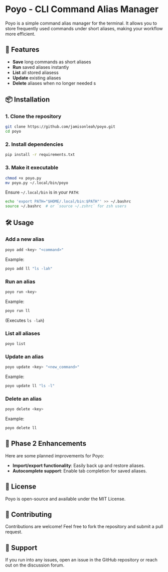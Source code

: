 # Poyo - CLI Command Alias Manager

Poyo is a simple command alias manager for the terminal. It allows you to store frequently used commands under short aliases, making your workflow more efficient.

## 🚀 Features
- **Save** long commands as short aliases
- **Run** saved aliases instantly
- **List** all stored aliasess
- **Update** existing aliases
- **Delete** aliases when no longer needed
s
## 📦 Installation
### 1. Clone the repository
```sh
git clone https://github.com/jamisonleah/poyo.git
cd poyo
```

### 2. Install dependencies
```sh
pip install -r requirements.txt
```

### 3. Make it executable
```sh
chmod +x poyo.py
mv poyo.py ~/.local/bin/poyo
```
Ensure `~/.local/bin` is in your `PATH`:
```sh
echo 'export PATH="$HOME/.local/bin:$PATH"' >> ~/.bashrc
source ~/.bashrc  # or `source ~/.zshrc` for zsh users
```

## 🛠 Usage

### Add a new alias
```sh
poyo add <key> "<command>"
```
Example:
```sh
poyo add ll "ls -lah"
```

### Run an alias
```sh
poyo run <key>
```
Example:
```sh
poyo run ll
```
(Executes `ls -lah`)

### List all aliases
```sh
poyo list
```

### Update an alias
```sh
poyo update <key> "<new_command>"
```
Example:
```sh
poyo update ll "ls -l"
```

### Delete an alias
```sh
poyo delete <key>
```
Example:
```sh
poyo delete ll
```

## 📌 Phase 2 Enhancements
Here are some planned improvements for Poyo:
- **Import/export functionality**: Easily back up and restore aliases.
- **Autocomplete support**: Enable tab completion for saved aliases.


## 📜 License
Poyo is open-source and available under the MIT License.

## 📝 Contributing
Contributions are welcome! Feel free to fork the repository and submit a pull request.

## 💬 Support
If you run into any issues, open an issue in the GitHub repository or reach out on the discussion forum.

